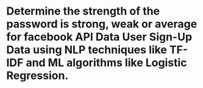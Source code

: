 # Determine the strength of the password is strong, weak or average for facebook API Data User Sign-Up Data using NLP techniques like TF-IDF and ML algorithms like Logistic Regression.
